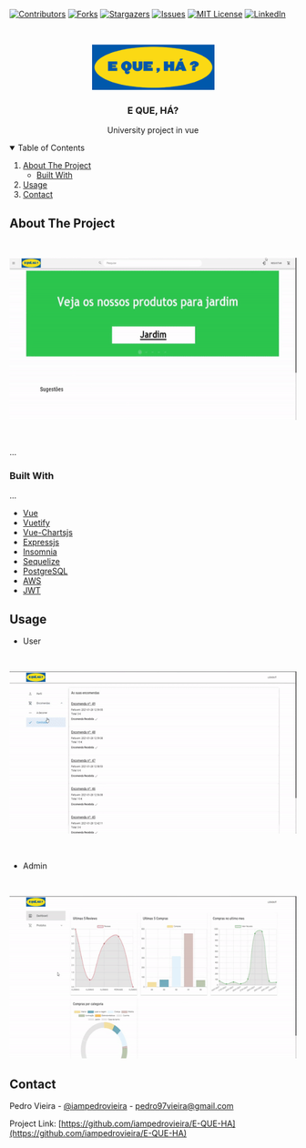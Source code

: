 [![Contributors][contributors-shield]][contributors-url]
[![Forks][forks-shield]][forks-url]
[![Stargazers][stars-shield]][stars-url]
[![Issues][issues-shield]][issues-url]
[![MIT License][license-shield]][license-url]
[![LinkedIn][linkedin-shield]][linkedin-url]



<!-- PROJECT LOGO -->
<br />
<p align="center">
  <a href="project-links">
    <img src="stuff/logo.png" alt="Logo" width="215" height="80">
  </a>

  <h3 align="center">E QUE, HÁ?</h3>

  <p align="center">
    University project in vue
    <br />
    
  </p>
</p>

<!-- TABLE OF CONTENTS -->
<details open="open">
  <summary>Table of Contents</summary>
  <ol>
    <li>
      <a href="#about-the-project">About The Project</a>
      <ul>
        <li><a href="#built-with">Built With</a></li>
      </ul>
    </li>
    <li><a href="#usage">Usage</a></li>
    <li><a href="#contact">Contact</a></li>
  </ol>
</details>

<!-- ABOUT THE PROJECT -->
## About The Project

<br />
<p align="center">
    <img src="stuff/main.gif" alt="Logo" width="600" height="285">
</p>

<br/>

...

### Built With

...

* [Vue](https://vuejs.org/)
* [Vuetify](https://vuetifyjs.com/en/)
* [Vue-Chartsjs](https://vue-chartjs.org/)
* [Expressjs](https://expressjs.com/)
* [Insomnia](https://expressjs.com/)
* [Sequelize](https://sequelize.org/)
* [PostgreSQL](https://www.postgresql.org/)
* [AWS](https://aws.amazon.com/pt/)
* [JWT](https://jwt.io/)



<!-- USAGE EXAMPLES -->
## Usage
* User
<br />
<p align="center">
    <img src="stuff/user.gif" alt="Logo" width="600" height="285">
</p>

<br/>

* Admin
<br />
<p align="center">
    <img src="stuff/admin.gif" alt="Logo" width="600" height="285">
</p>

<!-- CONTACT -->
## Contact

Pedro Vieira - [@iampedrovieira](https://twitter.com/iampedrovieira) - pedro97vieira@gmail.com

Project Link: [https://github.com/iampedrovieira/E-QUE-HA](https://github.com/iampedrovieira/E-QUE-HA)


<!-- MARKDOWN LINKS & IMAGES -->
<!-- https://www.markdownguide.org/basic-syntax/#reference-style-links -->
[contributors-shield]: https://img.shields.io/github/contributors/iampedrovieira/E-QUE-HA/.svg?style=for-the-badge
[contributors-url]: https://github.com/iampedrovieira/E-QUE-HA/graphs/contributors
[forks-shield]: https://img.shields.io/github/forks/iampedrovieira/E-QUE-HA.svg?style=for-the-badge
[forks-url]: https://github.com/iampedrovieira/E-QUE-HA/network/members
[stars-shield]: https://img.shields.io/github/stars/iampedrovieira/E-QUE-HA.svg?style=for-the-badge
[stars-url]: https://github.com/iampedrovieira/E-QUE-HA/stargazers
[issues-shield]: https://img.shields.io/github/issues/iampedrovieira/E-QUE-HA.svg?style=for-the-badge
[issues-url]: https://github.com/iampedrovieira/E-QUE-HA/issues
[license-shield]: https://img.shields.io/github/license/iampedrovieira/E-QUE-HA.svg?style=for-the-badge
[license-url]: https://github.com/iampedrovieira/E-QUE-HA/blob/master/LICENSE.txt
[linkedin-shield]: https://img.shields.io/badge/-LinkedIn-black.svg?style=for-the-badge&logo=linkedin&colorB=555
[linkedin-url]: https://www.linkedin.com/in/pedro-vieira-0561781b8/
[product-screenshot]: images/screenshot.png
